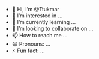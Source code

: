 - 👋 Hi, I’m @Ttukmar
- 👀 I’m interested in ...
- 🌱 I’m currently learning ...
- 💞️ I’m looking to collaborate on ...
- 📫 How to reach me ...
- 😄 Pronouns: ...
- ⚡ Fun fact: ...

<!---
Ttukmar/Ttukmar is a ✨ special ✨ repository because its `README.md` (this file) appears on your GitHub profile.
You can click the Preview link to take a look at your changes.
--->

